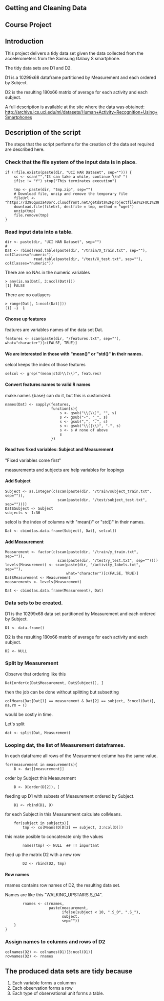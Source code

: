 ## Getting and Cleaning Data
## Course Project

## Introduction

This project delivers a tidy data set given the data collected from the accelerometers from the Samsung Galaxy S smartphone.

The tidy data sets are D1 and D2.

D1 is a 10299x68 dataframe partitioned by Measurement and each ordered by Subject.

D2 is the resulting 180x66 matrix of average for each activity and each subject.

A full description is available at the site where the data was obtained: 
http://archive.ics.uci.edu/ml/datasets/Human+Activity+Recognition+Using+Smartphones

## Description of the script
The steps that the script performs for the creation of the data set required are described here.

### Check that the file system of the input data is in place.

```
if (!file.exists(paste(dir, "UCI HAR Dataset", sep=""))) {
    sc <- scan("","It can take a while, continue Y/n? ")
    if(sc != "Y") stop("This terminates execution")
    
    tmp <- paste(dir, "tmp.zip", sep="")
    # Download file, unzip and remove the temporary file
    fileUrl <- "https://d396qusza40orc.cloudfront.net/getdata%2Fprojectfiles%2FUCI%20HAR%20Dataset.zip"
    download.file(fileUrl, destfile = tmp, method = "wget")
    unzip(tmp)
    file.remove(tmp)
}
```

### Read input data into a table.

```
dir <- paste(dir, "UCI HAR Dataset", sep="")
#
Dat <- rbind(read.table(paste(dir, "/train/X_train.txt", sep=""), colClasses="numeric"),
             read.table(paste(dir, "/test/X_test.txt", sep=""), colClasses="numeric"))
```

There are no NAs in the numeric variables

```
> any(is.na(Dat[, 3:ncol(Dat)]))
[1] FALSE
```

There are no outlayers

```
> range(Dat[, 1:ncol(Dat)]))
[1] -1  1
```

#### Choose up features

features are variables names of the data set Dat.

```
features <- scan(paste(dir, "/features.txt", sep=""), what="character")[c(FALSE, TRUE)]
```

#### We are interested in those with "mean()" or "std()" in their names.

selcol keeps the index of those features

```
selcol <- grep("(mean|std)\\(\\)", features)
```
#### Convert features names to valid R names

make.names {base} can do it, but this is customized.
```
names(Dat) <- sapply(features,
                     function(s){
                         s <- gsub("\\(\\)", "", s)
                         s <- gsub("-", "_", s)
                         s <- gsub(",", ".", s)
                         s <- gsub("\\(|\\)", ".", s)
                         s <- s # none of above
                         s
                     })
```

#### Read two fixed variables: Subject and Measurement

"Fixed variables come first"

measurements and subjects are help variables for loopings

#### Add Subject

```
Subject <- as.integer(c(scan(paste(dir, "/train/subject_train.txt", sep="")),
                        scan(paste(dir, "/test/subject_test.txt", sep=""))))
Dat$Subject <- Subject
subjects <- 1:30
```

selcol is the index of columns with "mean()" or "std()" in their names.

```
Dat <- cbind(as.data.frame(Subject), Dat[, selcol])
```
#### Add Measurement

```
Measurement <- factor(c(scan(paste(dir, "/train/y_train.txt", sep="")),
                        scan(paste(dir, "/test/y_test.txt", sep=""))))
levels(Measurement) <- scan(paste(dir, "/activity_labels.txt", sep=""),
                            what="character")[c(FALSE, TRUE)]
Dat$Measurement <- Measurement
measurements <- levels(Measurement)

Dat <- cbind(as.data.frame(Measurement), Dat)
```

### Data sets to be created.

D1 is the 10299x68 data set partitioned by Measurement and each ordered by Subject.

```
D1 <- data.frame()
```

D2 is the resulting 180x66 matrix of average for each activity and each subject.

```
D2 <- NULL 
```

### Split by Measurement

Observe that ordering like this
```
Dat[order(c(Dat$Measurement, Dat$Subject)), ]
```
then the job can be done without splitting but subsetting
```
colMeans(Dat[Dat[1] == measurement & Dat[2] == subject, 3:ncol(Dat)], na.rm = T)
```
would be costly in time.

Let's split

```
dat <- split(Dat, Measurement)
```


### Looping dat, the list of Measurement dataframes.

In each dataframe all rows of the Measurement column has the same value.

```
for(measurement in measurements){
    D <- dat[[measurement]]
```

order by Subject this Measurement

```
    D <- D[order(D[2]), ]
```
feeding up D1 with subsets of Measurement ordered by Subject.

```
    D1 <- rbind(D1, D) 
```

for each Subject in this Measurement calculate colMeans.

```
    for(subject in subjects){ 
        tmp <- colMeans(D[D[2] == subject, 3:ncol(D)])
```

this make posible to concatenate only the values

```
        names(tmp) <- NULL  ## !! important
```

feed up the matrix D2 with a new row

```
        D2 <- rbind(D2, tmp) 
```

#### Row names

rnames contains row names of D2, the resulting data set.

Names are like this "WALKING_UPSTAIRS.S_04".

```
        rnames <- c(rnames, 
                    paste(measurement, 
                          ifelse(subject < 10, ".S_0", ".S_"),
                          subject,
                          sep=""))
    }    
}
```

### Assign names to columns and rows of D2

```
colnames(D2) <- colnames(D1)[3:ncol(D1)]
rownames(D2) <- rnames
```
## The produced data sets are tidy because

1. Each variable forms a colummn
2. Each observation forms a row
3. Each type of observational unit forms a table.
